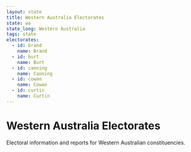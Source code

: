 ```yaml
---
layout: state
title: Western Australia Electorates
state: wa
state_long: Western Australia
tags: state
electorates:
  - id: brand
    name: Brand
  - id: burt
    name: Burt
  - id: canning
    name: Canning
  - id: cowan
    name: Cowan
  - id: curtin
    name: Curtin
---
```


# Western Australia Electorates

Electoral information and reports for Western Australian constituencies.
